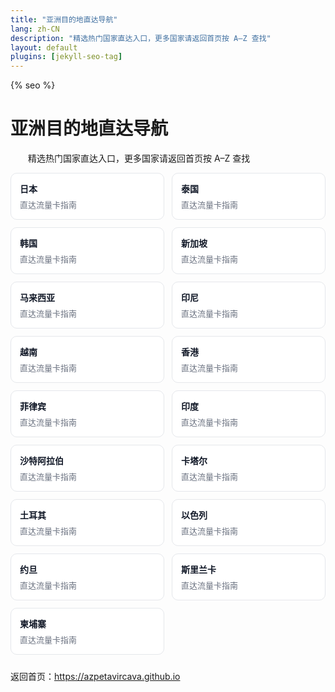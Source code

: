 ```yaml
---
title: "亚洲目的地直达导航"
lang: zh-CN
description: "精选热门国家直达入口，更多国家请返回首页按 A–Z 查找"
layout: default
plugins: [jekyll-seo-tag]
---
```


{% seo %}
<style>.cards{display:grid;grid-template-columns:repeat(auto-fit,minmax(180px,1fr));gap:12px;margin:10px 0 24px;} .card{display:block;border:1px solid #e5e7eb;border-radius:10px;padding:14px;text-decoration:none;background:#fff;transition:box-shadow .2s;} .card:hover{box-shadow:0 6px 16px rgba(0,0,0,.08);} .card-title{font-weight:600;color:#111827;margin-bottom:6px;} .card-desc{color:#6b7280;font-size:13px;}</style>
# 亚洲目的地直达导航

　　精选热门国家直达入口，更多国家请返回首页按 A–Z 查找

<div class="cards">
<a class="card" href="https://azpetavircava.github.io/japan-data-plans"><div class="card-title">日本</div><div class="card-desc">直达流量卡指南</div></a>
<a class="card" href="https://azpetavircava.github.io/thailand-data-plans"><div class="card-title">泰国</div><div class="card-desc">直达流量卡指南</div></a>
<a class="card" href="https://azpetavircava.github.io/south-korea-data-plans"><div class="card-title">韩国</div><div class="card-desc">直达流量卡指南</div></a>
<a class="card" href="https://azpetavircava.github.io/singapore-data-plans"><div class="card-title">新加坡</div><div class="card-desc">直达流量卡指南</div></a>
<a class="card" href="https://azpetavircava.github.io/malaysia-data-plans"><div class="card-title">马来西亚</div><div class="card-desc">直达流量卡指南</div></a>
<a class="card" href="https://azpetavircava.github.io/indonesia-data-plans"><div class="card-title">印尼</div><div class="card-desc">直达流量卡指南</div></a>
<a class="card" href="https://azpetavircava.github.io/vietnam-data-plans"><div class="card-title">越南</div><div class="card-desc">直达流量卡指南</div></a>
<a class="card" href="https://azpetavircava.github.io/hong-kong-data-plans"><div class="card-title">香港</div><div class="card-desc">直达流量卡指南</div></a>
<a class="card" href="https://azpetavircava.github.io/philippines-data-plans"><div class="card-title">菲律宾</div><div class="card-desc">直达流量卡指南</div></a>
<a class="card" href="https://azpetavircava.github.io/india-data-plans"><div class="card-title">印度</div><div class="card-desc">直达流量卡指南</div></a>
<a class="card" href="https://azpetavircava.github.io/saudi-arabia-data-plans"><div class="card-title">沙特阿拉伯</div><div class="card-desc">直达流量卡指南</div></a>
<a class="card" href="https://azpetavircava.github.io/qatar-data-plans"><div class="card-title">卡塔尔</div><div class="card-desc">直达流量卡指南</div></a>
<a class="card" href="https://azpetavircava.github.io/turkey-data-plans"><div class="card-title">土耳其</div><div class="card-desc">直达流量卡指南</div></a>
<a class="card" href="https://azpetavircava.github.io/israel-data-plans"><div class="card-title">以色列</div><div class="card-desc">直达流量卡指南</div></a>
<a class="card" href="https://azpetavircava.github.io/jordan-data-plans"><div class="card-title">约旦</div><div class="card-desc">直达流量卡指南</div></a>
<a class="card" href="https://azpetavircava.github.io/sri-lanka-data-plans"><div class="card-title">斯里兰卡</div><div class="card-desc">直达流量卡指南</div></a>
<a class="card" href="https://azpetavircava.github.io/cambodia-data-plans"><div class="card-title">柬埔寨</div><div class="card-desc">直达流量卡指南</div></a>
</div>

返回首页：https://azpetavircava.github.io